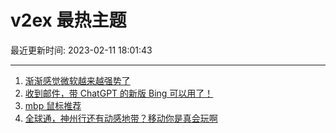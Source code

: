 # v2ex 最热主题

最近更新时间: 2023-02-11 18:01:43

--- 
1. [渐渐感觉微软越来越强势了](https://www.v2ex.com/t/915064) 
2. [收到邮件，带 ChatGPT 的新版 Bing 可以用了！](https://www.v2ex.com/t/915087) 
3. [mbp 鼠标推荐](https://www.v2ex.com/t/915061) 
4. [全球通，神州行还有动感地带？移动你是真会玩啊](https://www.v2ex.com/t/915085) 
